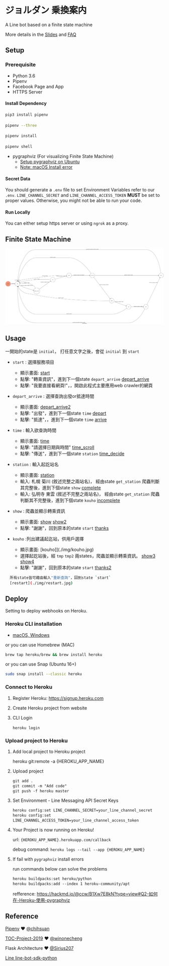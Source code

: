 # ジョルダン 乗換案内
A Line bot based on a finite state machine

More details in the [Slides](https://hackmd.io/@TTW/ToC-2019-Project#) and [FAQ](https://hackmd.io/s/B1Xw7E8kN)

## Setup

### Prerequisite
* Python 3.6
* Pipenv
* Facebook Page and App
* HTTPS Server

#### Install Dependency
```sh
pip3 install pipenv

pipenv --three

pipenv install

pipenv shell
```

* pygraphviz (For visualizing Finite State Machine)
    * [Setup pygraphviz on Ubuntu](http://www.jianshu.com/p/a3da7ecc5303)
	* [Note: macOS Install error](https://github.com/pygraphviz/pygraphviz/issues/100)


#### Secret Data
You should generate a `.env` file to set Environment Variables refer to our `.env`.
`LINE_CHANNEL_SECRET` and `LINE_CHANNEL_ACCESS_TOKEN` **MUST** be set to proper values.
Otherwise, you might not be able to run your code.

#### Run Locally
You can either setup https server or using `ngrok` as a proxy.

## Finite State Machine
![fsm](./img/fsm.png)

## Usage
一開始的state是 `initial`，
打任意文字之後，會從 `initial` 到 `start`
* `start` : 選擇服務項目
	* 顯示畫面: 
		[start](./img/start.jpg)
	* 點擊: "轉乘資訊"，進到下一個state `depart_arrive`
		[depart_arrive](./img/depart_arrive.jpg)
	* 點擊: "我要直接看網頁!"，，開啟此程式主要應用web crawler的網頁

* `depart_arrive` : 選擇查詢出發or抵達時間
	* 顯示畫面: 
		[depart_arrive2](./img/depart_arrive2.jpg)
	* 點擊: "出發"，進到下一個state `time`
		[depart](./img/depart.jpg)
	* 點擊: "抵達"，，進到下一個state `time`
		[arrive](./img/arrive.jpg)

* `time` : 輸入欲查詢時間
	* 顯示畫面:
		[time](./img/time.jpg)
	* 點擊: "請選擇日期與時間"
		[time_scroll](./img/time_scroll.jpg)
	* 點擊: "傳送"，進到下一個state `station`
		[time_decide](./img/time_decide.jpg)

* `station` : 輸入起訖站名
	* 顯示畫面:
		[station](./img/station.jpg)
	* 輸入: 札幌 菊川 (敘述完整之兩站名)，
	經由state `get_station` 爬蟲判斷其完整後，進到下個state `show`
		[complete](./img/complete.jpg)
	* 輸入: 弘明寺 東雲 (敘述不完整之兩站名)，
	經由state `get_station` 爬蟲判斷其不完整後，進到下個state `kouho`
		[incomplete](./img/incomplete.jpg)

* `show` : 爬蟲並顯示轉乘資訊
	* 顯示畫面:
		[show](./img/show.jpg)
		[show2](./img/show2.jpg)
	* 點擊: "謝謝"，回到原本的state `start`
		[thanks](./img/thanks.jpg)

* `kouho` :列出建議起迄站，供用戶選擇
	* 顯示畫面:
		[kouho]](./img/kouho.jpg)
	* 選擇起訖站後，經 `tmp` `tmp2` 兩states，爬蟲並顯示轉乘資訊。
		[show3](./img/show3.jpg)
		[show4](./img/show4.jpg)
	* 點擊: "謝謝"，回到原本的state `start`
		[thanks2](./img/thanks2.jpg)

```sh
  所有state皆可藉由輸入"重新查詢"，回到state `start`
  [restart](./img/restart.jpg)
```


## Deploy
Setting to deploy webhooks on Heroku.

### Heroku CLI installation

* [macOS, Windows](https://devcenter.heroku.com/articles/heroku-cli)

or you can use Homebrew (MAC)
```sh
brew tap heroku/brew && brew install heroku
```

or you can use Snap (Ubuntu 16+)
```sh
sudo snap install --classic heroku
```

### Connect to Heroku

1. Register Heroku: https://signup.heroku.com

2. Create Heroku project from website

3. CLI Login

	`heroku login`

### Upload project to Heroku

1. Add local project to Heroku project

	heroku git:remote -a {HEROKU_APP_NAME}

2. Upload project

	```
	git add .
	git commit -m "Add code"
	git push -f heroku master
	```

3. Set Environment - Line Messaging API Secret Keys

	```
	heroku config:set LINE_CHANNEL_SECRET=your_line_channel_secret
	heroku config:set LINE_CHANNEL_ACCESS_TOKEN=your_line_channel_access_token
	```

4. Your Project is now running on Heroku!

	url: `{HEROKU_APP_NAME}.herokuapp.com/callback`

	debug command: `heroku logs --tail --app {HEROKU_APP_NAME}`

5. If fail with `pygraphviz` install errors

	run commands below can solve the problems
	```
	heroku buildpacks:set heroku/python
	heroku buildpacks:add --index 1 heroku-community/apt
	```

	refference: https://hackmd.io/@ccw/B1Xw7E8kN?type=view#Q2-如何在-Heroku-使用-pygraphviz

## Reference
[Pipenv](https://medium.com/@chihsuan/pipenv-更簡單-更快速的-python-套件管理工具-135a47e504f4) ❤️ [@chihsuan](https://github.com/chihsuan)

[TOC-Project-2019](https://github.com/winonecheng/TOC-Project-2019) ❤️ [@winonecheng](https://github.com/winonecheng)

Flask Architecture ❤️ [@Sirius207](https://github.com/Sirius207)

[Line line-bot-sdk-python](https://github.com/line/line-bot-sdk-python/tree/master/examples/flask-echo)
